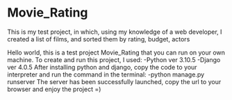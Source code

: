 # Movie_Rating
This is my test project, in which, using my knowledge of a web developer, I created a list of films, and sorted them by rating, budget, actors


Hello world, this is a test project Movie_Rating that you can run on your own machine. 
To create and run this project, I used: -Python ver 3.10.5 
-Django ver 4.0.5 
After installing python and django, copy the code to your interpreter and run the command in the terminal:
-python manage.py runserver
The server has been successfully launched, copy the url to your browser and enjoy the project =)
